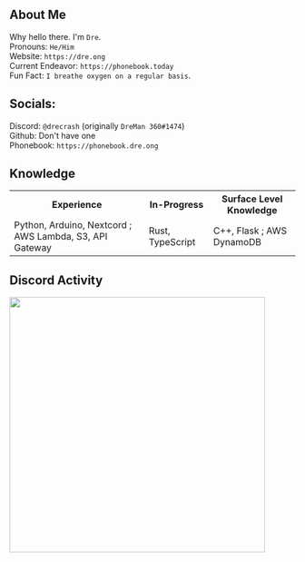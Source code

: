 ## About Me
Why hello there. I'm `Dre`. <br>
Pronouns: `He/Him` <br>
Website: `https://dre.ong` <br>
Current Endeavor: `https://phonebook.today` <br>
Fun Fact: `I breathe oxygen on a regular basis`. <br>

## Socials:
Discord: `@drecrash` (originally `DreMan 360#1474`) <br>
Github: Don't have one <br>
Phonebook: `https://phonebook.dre.ong` <br>

## Knowledge

<div class="center">
<table>
  <tr>
    <th>
      <b>Experience</b>
    </th>
    <th>
      <b>In-Progress</b>
    </th>
    <th>
      <b>Surface Level Knowledge</b>
    </th>
  <tr>
      <td> Python, Arduino, Nextcord ; AWS Lambda, S3, API Gateway </td>
      <td> Rust, TypeScript </td>
      <td> C++, Flask ; AWS DynamoDB </td>
  </tr>
</table>      

  
## Discord Activity
<img src="https://lanyard-profile-readme.vercel.app/api/579494409725411329?bg=#000cb8" width="450">



<!--
**DreMan360/DreMan360** is a ✨ _special_ ✨ repository because its `README.md` (this file) appears on your GitHub profile.

Here are some ideas to get you started:

- 🔭 I’m currently working on ...
- 🌱 I’m currently learning ...
- 👯 I’m looking to collaborate on ...
- 🤔 I’m looking for help with ...
- 💬 Ask me about ...
- 📫 How to reach me: ...
- 😄 Pronouns: ...
- ⚡ Fun fact: ...
-->
